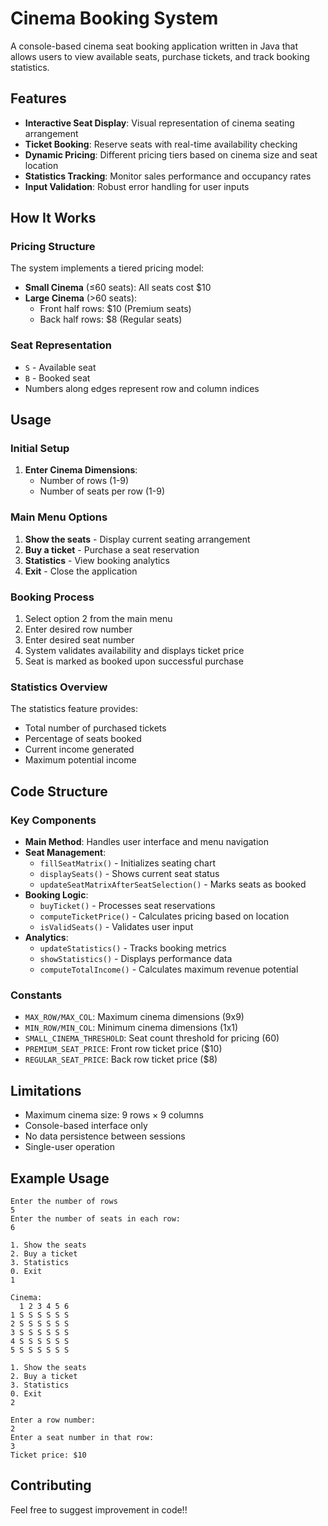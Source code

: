 # Cinema Booking System

A console-based cinema seat booking application written in Java that allows users to view available seats, purchase tickets, and track booking statistics.

## Features

- **Interactive Seat Display**: Visual representation of cinema seating arrangement
- **Ticket Booking**: Reserve seats with real-time availability checking
- **Dynamic Pricing**: Different pricing tiers based on cinema size and seat location
- **Statistics Tracking**: Monitor sales performance and occupancy rates
- **Input Validation**: Robust error handling for user inputs

## How It Works

### Pricing Structure

The system implements a tiered pricing model:

- **Small Cinema** (≤60 seats): All seats cost $10
- **Large Cinema** (>60 seats):
    - Front half rows: $10 (Premium seats)
    - Back half rows: $8 (Regular seats)

### Seat Representation

- `S` - Available seat
- `B` - Booked seat
- Numbers along edges represent row and column indices

## Usage

### Initial Setup

1. **Enter Cinema Dimensions**:
    - Number of rows (1-9)
    - Number of seats per row (1-9)

### Main Menu Options

1. **Show the seats** - Display current seating arrangement
2. **Buy a ticket** - Purchase a seat reservation
3. **Statistics** - View booking analytics
4. **Exit** - Close the application

### Booking Process

1. Select option 2 from the main menu
2. Enter desired row number
3. Enter desired seat number
4. System validates availability and displays ticket price
5. Seat is marked as booked upon successful purchase

### Statistics Overview

The statistics feature provides:
- Total number of purchased tickets
- Percentage of seats booked
- Current income generated
- Maximum potential income

## Code Structure

### Key Components

- **Main Method**: Handles user interface and menu navigation
- **Seat Management**:
    - `fillSeatMatrix()` - Initializes seating chart
    - `displaySeats()` - Shows current seat status
    - `updateSeatMatrixAfterSeatSelection()` - Marks seats as booked
- **Booking Logic**:
    - `buyTicket()` - Processes seat reservations
    - `computeTicketPrice()` - Calculates pricing based on location
    - `isValidSeats()` - Validates user input
- **Analytics**:
    - `updateStatistics()` - Tracks booking metrics
    - `showStatistics()` - Displays performance data
    - `computeTotalIncome()` - Calculates maximum revenue potential

### Constants

- `MAX_ROW/MAX_COL`: Maximum cinema dimensions (9x9)
- `MIN_ROW/MIN_COL`: Minimum cinema dimensions (1x1)
- `SMALL_CINEMA_THRESHOLD`: Seat count threshold for pricing (60)
- `PREMIUM_SEAT_PRICE`: Front row ticket price ($10)
- `REGULAR_SEAT_PRICE`: Back row ticket price ($8)

## Limitations

- Maximum cinema size: 9 rows × 9 columns
- Console-based interface only
- No data persistence between sessions
- Single-user operation

## Example Usage

```
Enter the number of rows
5
Enter the number of seats in each row:
6

1. Show the seats
2. Buy a ticket  
3. Statistics
0. Exit
1

Cinema:
  1 2 3 4 5 6 
1 S S S S S S 
2 S S S S S S 
3 S S S S S S 
4 S S S S S S 
5 S S S S S S 

1. Show the seats
2. Buy a ticket
3. Statistics  
0. Exit
2

Enter a row number:
2
Enter a seat number in that row:
3
Ticket price: $10
```

## Contributing

Feel free to suggest improvement in code!!
